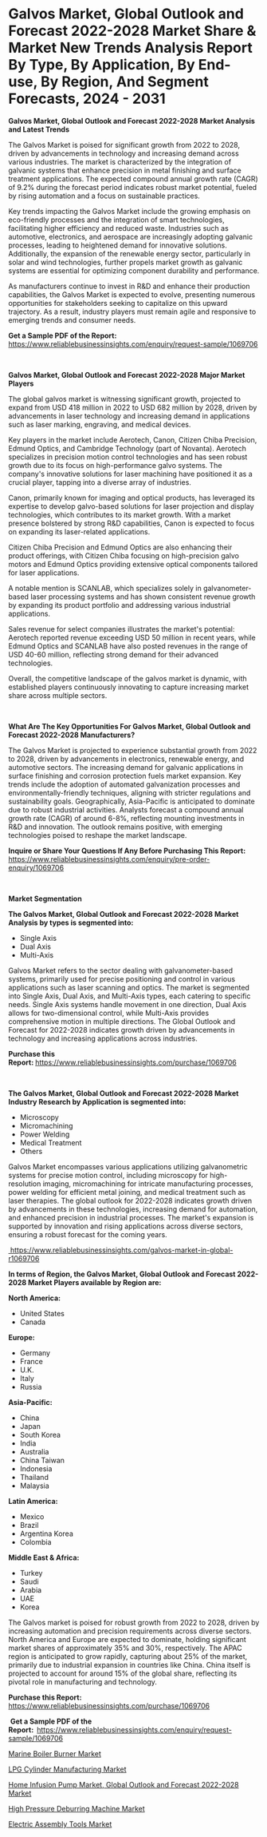 <p><h1>Galvos Market, Global Outlook and Forecast 2022-2028 Market Share & Market New Trends Analysis Report By Type, By Application, By End-use, By Region, And Segment Forecasts, 2024 - 2031</h1></p><p><strong>Galvos Market, Global Outlook and Forecast 2022-2028 Market Analysis and Latest Trends</strong></p>
<p><p>The Galvos Market is poised for significant growth from 2022 to 2028, driven by advancements in technology and increasing demand across various industries. The market is characterized by the integration of galvanic systems that enhance precision in metal finishing and surface treatment applications. The expected compound annual growth rate (CAGR) of 9.2% during the forecast period indicates robust market potential, fueled by rising automation and a focus on sustainable practices.</p><p>Key trends impacting the Galvos Market include the growing emphasis on eco-friendly processes and the integration of smart technologies, facilitating higher efficiency and reduced waste. Industries such as automotive, electronics, and aerospace are increasingly adopting galvanic processes, leading to heightened demand for innovative solutions. Additionally, the expansion of the renewable energy sector, particularly in solar and wind technologies, further propels market growth as galvanic systems are essential for optimizing component durability and performance.</p><p>As manufacturers continue to invest in R&D and enhance their production capabilities, the Galvos Market is expected to evolve, presenting numerous opportunities for stakeholders seeking to capitalize on this upward trajectory. As a result, industry players must remain agile and responsive to emerging trends and consumer needs.</p></p>
<p><strong>Get a Sample PDF of the Report:&nbsp;</strong> <a href="https://www.reliablebusinessinsights.com/enquiry/request-sample/1069706?utm_campaign=57&utm_medium=2&utm_source=Github&utm_content=ia&utm_term=04122024&utm_id=galvos-market-global-outlook-and-forecast-2022-2028">https://www.reliablebusinessinsights.com/enquiry/request-sample/1069706</a></p>
<p>&nbsp;</p>
<p><strong>Galvos Market, Global Outlook and Forecast 2022-2028 Major Market Players</strong></p>
<p><p>The global galvos market is witnessing significant growth, projected to expand from USD 418 million in 2022 to USD 682 million by 2028, driven by advancements in laser technology and increasing demand in applications such as laser marking, engraving, and medical devices. </p><p>Key players in the market include Aerotech, Canon, Citizen Chiba Precision, Edmund Optics, and Cambridge Technology (part of Novanta). Aerotech specializes in precision motion control technologies and has seen robust growth due to its focus on high-performance galvo systems. The company's innovative solutions for laser machining have positioned it as a crucial player, tapping into a diverse array of industries.</p><p>Canon, primarily known for imaging and optical products, has leveraged its expertise to develop galvo-based solutions for laser projection and display technologies, which contributes to its market growth. With a market presence bolstered by strong R&D capabilities, Canon is expected to focus on expanding its laser-related applications.</p><p>Citizen Chiba Precision and Edmund Optics are also enhancing their product offerings, with Citizen Chiba focusing on high-precision galvo motors and Edmund Optics providing extensive optical components tailored for laser applications. </p><p>A notable mention is SCANLAB, which specializes solely in galvanometer-based laser processing systems and has shown consistent revenue growth by expanding its product portfolio and addressing various industrial applications.</p><p>Sales revenue for select companies illustrates the market's potential: Aerotech reported revenue exceeding USD 50 million in recent years, while Edmund Optics and SCANLAB have also posted revenues in the range of USD 40-60 million, reflecting strong demand for their advanced technologies.</p><p>Overall, the competitive landscape of the galvos market is dynamic, with established players continuously innovating to capture increasing market share across multiple sectors.</p></p>
<p>&nbsp;</p>
<p><strong>What Are The Key Opportunities For Galvos Market, Global Outlook and Forecast 2022-2028 Manufacturers?</strong></p>
<p><p>The Galvos Market is projected to experience substantial growth from 2022 to 2028, driven by advancements in electronics, renewable energy, and automotive sectors. The increasing demand for galvanic applications in surface finishing and corrosion protection fuels market expansion. Key trends include the adoption of automated galvanization processes and environmentally-friendly techniques, aligning with stricter regulations and sustainability goals. Geographically, Asia-Pacific is anticipated to dominate due to robust industrial activities. Analysts forecast a compound annual growth rate (CAGR) of around 6-8%, reflecting mounting investments in R&D and innovation. The outlook remains positive, with emerging technologies poised to reshape the market landscape.</p></p>
<p><strong>Inquire or Share Your Questions If Any Before Purchasing This Report:</strong> <a href="https://www.reliablebusinessinsights.com/enquiry/pre-order-enquiry/1069706?utm_campaign=57&utm_medium=2&utm_source=Github&utm_content=ia&utm_term=04122024&utm_id=galvos-market-global-outlook-and-forecast-2022-2028">https://www.reliablebusinessinsights.com/enquiry/pre-order-enquiry/1069706</a></p>
<p>&nbsp;</p>
<p><strong>Market Segmentation</strong></p>
<p><strong>The Galvos Market, Global Outlook and Forecast 2022-2028 Market Analysis by types is segmented into:</strong></p>
<p><ul><li>Single Axis</li><li>Dual Axis</li><li>Multi-Axis</li></ul></p>
<p><p>Galvos Market refers to the sector dealing with galvanometer-based systems, primarily used for precise positioning and control in various applications such as laser scanning and optics. The market is segmented into Single Axis, Dual Axis, and Multi-Axis types, each catering to specific needs. Single Axis systems handle movement in one direction, Dual Axis allows for two-dimensional control, while Multi-Axis provides comprehensive motion in multiple directions. The Global Outlook and Forecast for 2022-2028 indicates growth driven by advancements in technology and increasing applications across industries.</p></p>
<p><strong>Purchase this Report:&nbsp;</strong><a href="https://www.reliablebusinessinsights.com/purchase/1069706?utm_campaign=57&utm_medium=2&utm_source=Github&utm_content=ia&utm_term=04122024&utm_id=galvos-market-global-outlook-and-forecast-2022-2028">https://www.reliablebusinessinsights.com/purchase/1069706</a></p>
<p>&nbsp;</p>
<p><strong>The Galvos Market, Global Outlook and Forecast 2022-2028 Market Industry Research by Application is segmented into:</strong></p>
<p><ul><li>Microscopy</li><li>Micromachining</li><li>Power Welding</li><li>Medical Treatment</li><li>Others</li></ul></p>
<p><p>Galvos Market encompasses various applications utilizing galvanometric systems for precise motion control, including microscopy for high-resolution imaging, micromachining for intricate manufacturing processes, power welding for efficient metal joining, and medical treatment such as laser therapies. The global outlook for 2022-2028 indicates growth driven by advancements in these technologies, increasing demand for automation, and enhanced precision in industrial processes. The market's expansion is supported by innovation and rising applications across diverse sectors, ensuring a robust forecast for the coming years.</p></p>
<p><a href="https://www.reliablebusinessinsights.com/galvos-market-in-global-r1069706?utm_campaign=57&utm_medium=2&utm_source=Github&utm_content=ia&utm_term=04122024&utm_id=galvos-market-global-outlook-and-forecast-2022-2028">&nbsp;https://www.reliablebusinessinsights.com/galvos-market-in-global-r1069706</a></p>
<p><strong>In terms of Region, the Galvos Market, Global Outlook and Forecast 2022-2028 Market Players available by Region are:</strong></p>
<p>
    <p> <strong> North America: </strong>
        <ul>
            <li>United States</li>
            <li>Canada</li>
        </ul>
        </p> 
    <p> <strong> Europe: </strong>
        <ul>
            <li>Germany</li>
            <li>France</li>
            <li>U.K.</li>
            <li>Italy</li>
            <li>Russia</li>
        </ul>
        </p> 
    <p> <strong> Asia-Pacific: </strong>
        <ul>
            <li>China</li>
            <li>Japan</li>
            <li>South Korea</li>
            <li>India</li>
            <li>Australia</li>
            <li>China Taiwan</li>
            <li>Indonesia</li>
            <li>Thailand</li>
            <li>Malaysia</li>
        </ul>
        </p> 
    <p> <strong> Latin America: </strong>
        <ul>
            <li>Mexico</li>
            <li>Brazil</li>
            <li>Argentina Korea</li>
            <li>Colombia</li>
        </ul>
        </p> 
    <p> <strong> Middle East & Africa: </strong>
        <ul>
            <li>Turkey</li>
            <li>Saudi</li>
            <li>Arabia</li>
            <li>UAE</li>
            <li>Korea</li>
        </ul>
    </p>
    </p>
<p><p>The Galvos market is poised for robust growth from 2022 to 2028, driven by increasing automation and precision requirements across diverse sectors. North America and Europe are expected to dominate, holding significant market shares of approximately 35% and 30%, respectively. The APAC region is anticipated to grow rapidly, capturing about 25% of the market, primarily due to industrial expansion in countries like China. China itself is projected to account for around 15% of the global share, reflecting its pivotal role in manufacturing and technology.</p></p>
<p><strong>Purchase this Report: </strong><a href="https://www.reliablebusinessinsights.com/purchase/1069706?utm_campaign=57&utm_medium=2&utm_source=Github&utm_content=ia&utm_term=04122024&utm_id=galvos-market-global-outlook-and-forecast-2022-2028">https://www.reliablebusinessinsights.com/purchase/1069706</a></p>
<p>&nbsp;<strong>Get a Sample PDF of the Report:&nbsp;&nbsp;</strong><a href="https://www.reliablebusinessinsights.com/enquiry/request-sample/1069706?utm_campaign=57&utm_medium=2&utm_source=Github&utm_content=ia&utm_term=04122024&utm_id=galvos-market-global-outlook-and-forecast-2022-2028">https://www.reliablebusinessinsights.com/enquiry/request-sample/1069706</a></p>
<p><strong></strong></p>
<p><p><a href="https://issuu.com/reportprime-2/docs/marine-boiler-burner-market-size-2030.pptx?utm_campaign=57&utm_medium=2&utm_source=Github&utm_content=ia&utm_term=04122024&utm_id=galvos-market-global-outlook-and-forecast-2022-2028">Marine Boiler Burner Market</a></p><p><a href="https://issuu.com/reportprime-2/docs/lpg-cylinder-manufacturing-market-size-2030.pptx?utm_campaign=57&utm_medium=2&utm_source=Github&utm_content=ia&utm_term=04122024&utm_id=galvos-market-global-outlook-and-forecast-2022-2028">LPG Cylinder Manufacturing Market</a></p><p><a href="https://github.com/AshrafKhan865/Market-Research-Report-List-1/blob/main/home-infusion-pump-market-global-outlook-and-forecast-2022-2028-market.md?utm_campaign=57&utm_medium=2&utm_source=Github&utm_content=ia&utm_term=04122024&utm_id=galvos-market-global-outlook-and-forecast-2022-2028">Home Infusion Pump Market, Global Outlook and Forecast 2022-2028 Market</a></p><p><a href="https://www.linkedin.com/pulse/influencing-factors-high-pressure-deburring-machine-market-hgf4e?utm_campaign=57&utm_medium=2&utm_source=Github&utm_content=ia&utm_term=04122024&utm_id=galvos-market-global-outlook-and-forecast-2022-2028">High Pressure Deburring Machine Market</a></p><p><a href="https://www.linkedin.com/pulse/electric-assembly-tools-market-innovations-trends-comprehensive-lw3le?utm_campaign=57&utm_medium=2&utm_source=Github&utm_content=ia&utm_term=04122024&utm_id=galvos-market-global-outlook-and-forecast-2022-2028">Electric Assembly Tools Market</a></p></p>